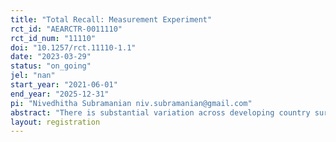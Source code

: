 ```yaml
---
title: "Total Recall: Measurement Experiment"
rct_id: "AEARCTR-0011110"
rct_id_num: "11110"
doi: "10.1257/rct.11110-1.1"
date: "2023-03-29"
status: "on_going"
jel: "nan"
start_year: "2021-06-01"
end_year: "2025-12-31"
pi: "Nivedhitha Subramanian niv.subramanian@gmail.com"
abstract: "There is substantial variation across developing country surveys in labor market measurement. Different surveys use different recall periods, definitions of employment and search, and levels of detail in prompts. This variation may reflect open questions about how best to collect labor market data in these settings. We conduct a series of survey methods experiments in the context of a large panel study in Lahore, Pakistan. We will use these experiments to understand how variations in survey timing, recall periods, and questionnaire design influence measures of job search and employment.  We benchmark the survey data against administrative data via a job search platform."
layout: registration
---
```


